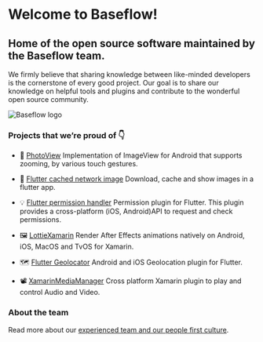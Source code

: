 # Welcome to Baseflow! 

## Home of the open source software maintained by the Baseflow team.

We firmly believe that sharing knowledge between like-minded developers is the cornerstone of every good project. Our goal is to share our knowledge on helpful tools and plugins and contribute to the wonderful open source community.

![Baseflow logo](https://assets-global.website-files.com/6005500917c6de66daae5341/60055dc71a07c57e7c5e6b2a_baseflow-logo-dark-full.svg)

### Projects that we’re proud of 👇

- :camera_flash: [PhotoView](https://github.com/Baseflow/PhotoView) Implementation of ImageView for Android that supports zooming, by various touch gestures.

- :dart: [Flutter cached network image](https://github.com/Baseflow/flutter_cached_network_image) Download, cache and show images in a flutter app.

- :bulb: [Flutter permission handler](https://github.com/Baseflow/flutter-permission-handler) Permission plugin for Flutter. This plugin provides a cross-platform (iOS, Android)API to request and check permissions.

- :framed_picture: [LottieXamarin](https://github.com/Baseflow/LottieXamarin) Render After Effects animations natively on Android, iOS, MacOS and TvOS for Xamarin.

- :world_map: [Flutter Geolocator](https://github.com/Baseflow/flutter-geolocator) Android and iOS Geolocation plugin for Flutter.

- :film_projector: [XamarinMediaManager](https://github.com/Baseflow/XamarinMediaManager) Cross platform Xamarin plugin to play and control Audio and Video.

### About the team
Read more about our [experienced team and our people first culture](https://www.baseflow.com/about).
